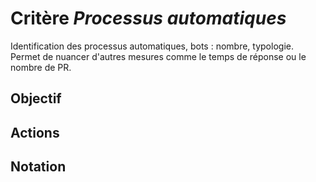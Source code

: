 # Critère *Processus automatiques*
Identification des processus automatiques, bots : nombre, typologie. Permet de nuancer d'autres mesures comme le temps de réponse ou le nombre de PR.

## Objectif


## Actions


## Notation